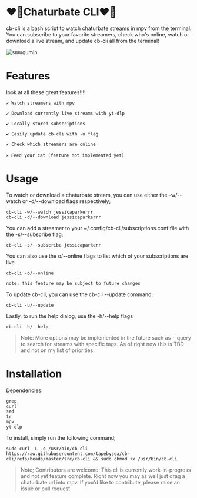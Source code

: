 # ❤️‍🔥Chaturbate CLI❤️‍🔥

cb-cli is a bash script to watch chaturbate streams in mpv from the terminal. You can subscribe to your favorite streamers, check who's online, watch or download a live stream, and update cb-cli all from the terminal!

![smugumin](https://github.com/user-attachments/assets/9027fd5f-1e40-428b-a0d6-dcd39521c122)

# Features

look at all these great features!!!!

    ✔ Watch streamers with mpv

    ✔ Download currently live streams with yt-dlp

    ✔ Locally stored subscriptions

    ✔ Easily update cb-cli with -u flag

    ✔ Check which streamers are online

    𐄂 Feed your cat (feature not implemented yet)

# Usage

To watch or download a chaturbate stream, you can use either the -w/--watch or -d/--download flags respectively;

    cb-cli -w/--watch jessicaparkerrr
    cb-cli -d/--download jessicaparkerrr

You can add a streamer to your ~/.config/cb-cli/subscriptions.conf file with the -s/--subscribe flag;

    cb-cli -s/--subscribe jessicaparkerr

You can also use the o/--online flags to list which of your subscriptions are live.

    cb-cli -o/--online

    note; this feature may be subject to future changes
    
To update cb-cli, you can use the cb-cli --update command;

    cb-cli -u/--update

Lastly, to run the help dialog, use the -h/--help flags

    cb-cli -h/--help

> Note: More options may be implemented in the future such as --query to search for streams with specific tags. As of right now this is TBD and not on my list of priorities.

# Installation

Dependencies:

    grep
    curl
    sed
    tr
    mpv
    yt-dlp

To install, simply run the following command;

    sudo curl -L -o /usr/bin/cb-cli https://raw.githubusercontent.com/tapebysea/cb-cli/refs/heads/master/src/cb-cli && sudo chmod +x /usr/bin/cb-cli

> Note; Contributors are welcome. This cli is currently work-in-progress and not yet feature complete. Right now you may as well just drag a chaturbate url into mpv. If you'd like to contribute, please raise an issue or pull request.
